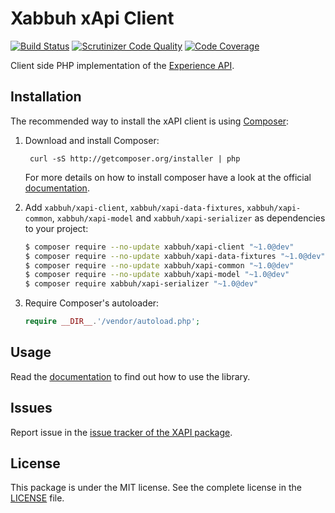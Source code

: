 Xabbuh xApi Client
==================

[![Build Status](https://travis-ci.org/xabbuh/xapi-client.png)](https://travis-ci.org/xabbuh/xapi-client)
[![Scrutinizer Code Quality](https://scrutinizer-ci.com/g/xabbuh/xapi-client/badges/quality-score.png?s=769c1e047e4dbd4d5cdce1008098f9965dfb7924)](https://scrutinizer-ci.com/g/xabbuh/xapi-client/)
[![Code Coverage](https://scrutinizer-ci.com/g/xabbuh/xapi-client/badges/coverage.png?b=master)](https://scrutinizer-ci.com/g/xabbuh/xapi-client/?branch=master)

Client side PHP implementation of the
[Experience API](https://github.com/adlnet/xAPI-Spec/blob/master/xAPI.md).

Installation
------------

The recommended way to install the xAPI client is using
[Composer](http://getcomposer.org/):

1. Download and install Composer:

        curl -sS http://getcomposer.org/installer | php

   For more details on how to install composer have a look at the official
   [documentation](http://getcomposer.org/doc/00-intro.md).

1. Add ``xabbuh/xapi-client``, ``xabbuh/xapi-data-fixtures``, ``xabbuh/xapi-common``, ``xabbuh/xapi-model`` and
   ``xabbuh/xapi-serializer`` as dependencies to your project:

    ```bash
    $ composer require --no-update xabbuh/xapi-client "~1.0@dev"
    $ composer require --no-update xabbuh/xapi-data-fixtures "~1.0@dev"
    $ composer require --no-update xabbuh/xapi-common "~1.0@dev"
    $ composer require --no-update xabbuh/xapi-model "~1.0@dev"
    $ composer require xabbuh/xapi-serializer "~1.0@dev"
    ```

1. Require Composer's autoloader:

   ``` php
   require __DIR__.'/vendor/autoload.php';
   ```

Usage
-----

Read the [documentation](doc/index.md) to find out how to use the library.

Issues
------

Report issue in the [issue tracker of the XAPI package](https://github.com/xabbuh/xapi/issues).

License
-------

This package is under the MIT license. See the complete license in the
[LICENSE](LICENSE) file.
